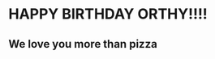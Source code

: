 #                                                      HAPPY BIRTHDAY ORTHY!!!!

##                                                   We love you more than pizza
